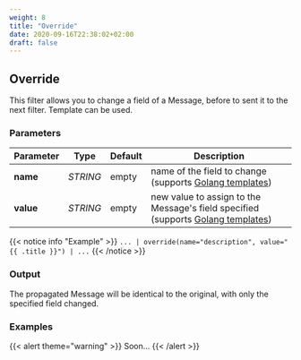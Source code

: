 ```yaml
---
weight: 8
title: "Override"
date: 2020-09-16T22:38:02+02:00
draft: false
---
```


## Override

This filter allows you to change a field of a Message, before to sent it to the next filter. Template can be used.

### Parameters

 | Parameter | Type | Default | Description 
 | --- | --- | --- | --- |
 | **name** | _STRING_ | empty | name of the field to change (supports [Golang templates](https://golang.org/pkg/text/template/)) |
 | **value** | _STRING_ | empty | new value to assign to the Message's field specified (supports [Golang templates](https://golang.org/pkg/text/template/)) |

 
{{< notice info "Example" >}} 
`... | override(name="description", value="{{ .title }}") | ...`
{{< /notice >}}

### Output

The propagated Message will be identical to the original, with only the specified field changed.

### Examples

{{< alert theme="warning" >}}
Soon...
{{< /alert >}} 
